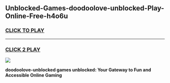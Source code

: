 
## Unblocked-Games-doodoolove-unblocked-Play-Online-Free-h4o6u
<h3>
<a href="https://premium76.site?title=doodoolove-unblocked&ref=26A">CLICK TO PLAY</a></h3>
<hr>

<h3>
<a href="https://premium76.site?title=doodoolove-unblocked&ref=26A">CLICK 2 PLAY</a>
  
</h3>

<a href="https://premium76.site?title=doodoolove-unblocked&ref=26A"><img src="https://clearcache.store/games.png"></a>


**doodoolove-unblocked games unblocked: Your Gateway to Fun and Accessible Online Gaming**
